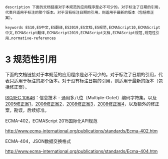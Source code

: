 ```
description 下面的文档链接对于本规范的应用程序是必不可少的。对于标注了日期的引用，代表只适用于标注的那个版本。对于没有标注日期的引用，则适用于最新的版本（包括修正案）。 
```
```
keywords ES10,ES中文,ES翻译,ES2019,ES文档,ES规范,ECMAScript10,ECMAScript中文,ECMAScript翻译,ECMAScript2019,ECMAScript文档,ECMAScript规范,规范性引用,normative-references
```
# 3 规范性引用

下面的文档链接对于本规范的应用程序是必不可少的。对于标注了日期的引用，代表只适用于标注的那个版本。对于没有标注日期的引用，则适用于最新的版本（包括修正案）。 

[ISO/IEC 10646](https://www.iso.org/standard/39921.html)：信息技术 - 通用多八位（Multiple-Octet）编码字符集，以及[2005修正案1](https://www.iso.org/standard/40755.html)，[2006修正案2](https://www.iso.org/standard/41419.html)，[2008修正案3](https://www.iso.org/standard/44871.html)，[2008修正案4](https://www.iso.org/standard/46311.html)，以及额外的修正案，勘误，后续标准。 

ECMA-402，ECMAScript 2015国际化API规范

http://www.ecma-international.org/publications/standards/Ecma-402.htm

ECMA-404，JSON数据交换格式

http://www.ecma-international.org/publications/standards/Ecma-404.htm

